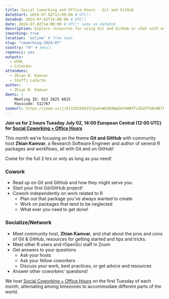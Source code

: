 ```yaml
---
title: Social Coworking and Office Hours - Git and GitHub
dateStart: 2024-07-02T12:00:00 # UTC!!
dateEnd: 2024-07-02T14:00:00 # UTC!!
date: 2024-07-02T14:00:00 # UTC!! same as dateEnd
description: Explore resources for using Git and GitHub or chat with our community host about getting started or tips and tricks.
coworking: true
location: 'online' # free text
slug: "coworking-2024-07"
country: "🌐" # emoji
ropensci: yes
outputs:
  - HTML
  - Calendar
attendees:
  - Zhian N. Kamvar
  - Steffi LaZerte
author:
  - Zhian N. Kamvar
deets: |
    Meeting ID: 913 2825 6625
    Passcode: 512767
zoomurl: https://zoom.us/j/91328256625?pwd=WGVDdWpGdnhWWTFvZkZVTkNzWElNQT09
---
```


<!--
```{r}
d <- lubridate::ymd_hms('2024-07-02 14:00:00', tz = 'Europe/Paris')
lubridate::with_tz(d, 'UTC')
lubridate::with_tz(d, 'America/Winnipeg')
```
-->

**Join us for 2 hours Tuesday July 02, 14:00 European Central (12:00 UTC) for 
[Social Coworking + Office Hours](/blog/2023/06/21/coworking/)**

This month we're focusing on the theme **Git and GitHub** 
with community host **Zhian Kamvar**, a Research Software Engineer and author of
several R packages and workflows, all with Git and on GitHub!

Come for the full 2 hrs or only as long as you need!

### Cowork

- Read up on Git and GitHub and how they might serve you.
- Start your first Git/GitHub project!
- Cowork independently on work related to R
    - Plan out that package you’ve always wanted to create
    - Work on packages that tend to be neglected
    - What ever you need to get done!

### Socialize/Network

- Meet community host, **Zhian Kamvar**, and chat about the pros and cons of 
  Git & GitHub, resources for getting started and tips and tricks.
- Meet other R users and rOpenSci staff in Zoom
- Get answers to your questions
    - Ask your hosts
    - Ask your fellow coworkers
    - Discuss your work, best practices, or get advice and resources
- Answer other coworkers' questions!

We host 
[Social Coworking + Office Hours](/blog/2023/06/21/coworking/) 
on the first Tuesday of each month, alternating among timezones to 
accommodate different parts of the world.
